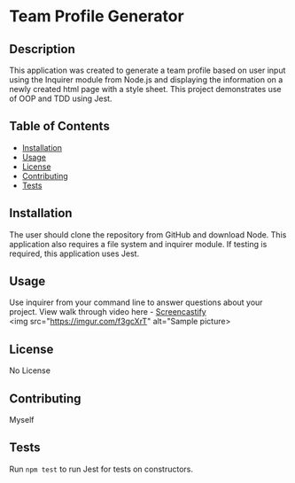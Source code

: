 # Team Profile Generator 


## Description 
This application was created to generate a team profile based on user input using the Inquirer module from Node.js and displaying the information on a newly created html page with a style sheet. This project demonstrates use of OOP and TDD using Jest. 
 
## Table of Contents
* [Installation](#installation)
* [Usage](#usage)
* [License](#license)
* [Contributing](#contributing)
* [Tests](#tests)


## Installation 
The user should clone the repository from GitHub and download Node. This application also requires a file system and inquirer module. If testing is required, this application uses Jest. 

## Usage 
Use inquirer from your command line to answer questions about your project.
View walk through video here - [Screencastify](https://drive.google.com/file/d/1RlRpd1i3QegDlrxbaP_YHokaqIU_mZeI/view)<br>
<img src="https://imgur.com/f3gcXrT" alt="Sample picture>

## License 
No License

## Contributing 
Myself

## Tests
Run `npm test` to run Jest for tests on constructors. 
